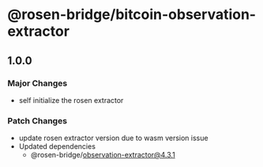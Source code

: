 # @rosen-bridge/bitcoin-observation-extractor

## 1.0.0

### Major Changes

- self initialize the rosen extractor

### Patch Changes

- update rosen extractor version due to wasm version issue
- Updated dependencies
  - @rosen-bridge/observation-extractor@4.3.1
